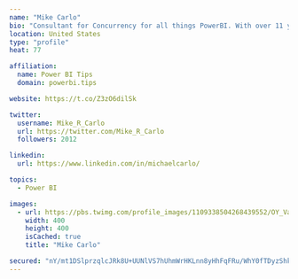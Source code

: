```yaml
---
name: "Mike Carlo"
bio: "Consultant for Concurrency for all things PowerBI. With over 11 years of data experience I'm making waves by deploying PowerBI into local Milwaukee Companies."
location: United States
type: "profile"
heat: 77

affiliation:
  name: Power BI Tips
  domain: powerbi.tips

website: https://t.co/Z3zO6dilSk

twitter:
  username: Mike_R_Carlo
  url: https://twitter.com/Mike_R_Carlo
  followers: 2012

linkedin:
  url: https://www.linkedin.com/in/michaelcarlo/

topics:
  - Power BI

images:
  - url: https://pbs.twimg.com/profile_images/1109338504268439552/OY_Va867_400x400.jpg
    width: 400
    height: 400
    isCached: true
    title: "Mike Carlo"

secured: "nY/mt1DSlprzqlcJRk8U+UUNlVS7hUhmWrHKLnn8yHhFqFRu/WhY0fTDyzShk0vP6X0Ud5241icA2bD7avE1qZoiBZfKYjROzrGIKEoVvp0Xh6XnTyVVFYc5TO3Lc2Tow+1uO9i7F5u/0GdWc2Duxt17UDDo4aACfBSW7ZvnDIUctYvPDG+j5SfC0vxg9nrADyrqrvMljLyGcCDmh+gRjtcNsCDAFreq+sy1tI18gJi21IEtX9LL9w3+u97sGc3WtkE0o690wAYiCP5u2xBpxC2eVMzgSBmGn1dclPHIb/d4JnE4tQxykB230VD7Ilksx0nupDJ3/DAL9lfdDkKRiDydtoMoYX9MpMawBlAubM/2VstbTiUKqosovVFMK+FsfcHDk95wuw3k50px8AEY6cGvCtDNidsz34dm5LGAJFo=;+LByFsFgbp4Ql3gyqy3jGQ=="
---
```


